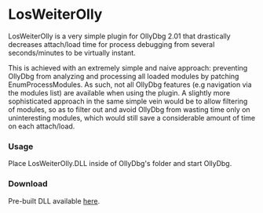 # LosWeiterOlly
LosWeiterOlly is a very simple plugin for OllyDbg 2.01 that drastically decreases attach/load time for process debugging from several seconds/minutes to be virtually instant. 

This is achieved with an extremely simple and naive approach: preventing OllyDbg from analyzing and processing all loaded modules by patching EnumProcessModules. As such, not all OllyDbg features (e.g navigation via the modules list) are available when using the plugin. A slightly more sophisticated approach in the same simple vein would be to allow filtering of modules, so as to filter out and avoid OllyDbg from wasting time only on uninteresting modules, which would still save a considerable amount of time on each attach/load.

### Usage
Place LosWeiterOlly.DLL inside of OllyDbg's folder and start OllyDbg.

### Download
Pre-built DLL available [here](https://github.com/potmdehex/LosWeiterOlly/releases).
